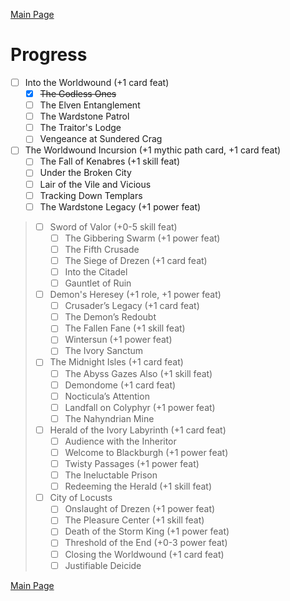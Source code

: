 [Main Page](main.md#wrath-of-the-righteous)

# Progress

* [ ] Into the Worldwound (+1 card feat)
  * [x] ~~The Godless Ones~~
  * [ ] The Elven Entanglement
  * [ ] The Wardstone Patrol
  * [ ] The Traitor's Lodge
  * [ ] Vengeance at Sundered Crag
* [ ] The Worldwound Incursion (+1 mythic path card, +1 card feat)
  * [ ] The Fall of Kenabres (+1 skill feat)
  * [ ] Under the Broken City
  * [ ] Lair of the Vile and Vicious
  * [ ] Tracking Down Templars
  * [ ] The Wardstone Legacy (+1 power feat)
> * [ ] Sword of Valor (+0-5 skill feat)
>   * [ ] The Gibbering Swarm (+1 power feat)
>   * [ ] The Fifth Crusade
>   * [ ] The Siege of Drezen (+1 card feat)
>   * [ ] Into the Citadel
>   * [ ] Gauntlet of Ruin
> * [ ] Demon's Heresey (+1 role, +1 power feat)
>   * [ ] Crusader’s Legacy (+1 card feat)
>   * [ ] The Demon’s Redoubt
>   * [ ] The Fallen Fane (+1 skill feat)
>   * [ ] Wintersun (+1 power feat)
>   * [ ] The Ivory Sanctum
> * [ ] The Midnight Isles (+1 card feat)
>   * [ ] The Abyss Gazes Also (+1 skill feat)
>   * [ ] Demondome (+1 card feat)
>   * [ ] Nocticula’s Attention
>   * [ ] Landfall on Colyphyr (+1 power feat)
>   * [ ] The Nahyndrian Mine
> * [ ] Herald of the Ivory Labyrinth (+1 card feat)
>   * [ ] Audience with the Inheritor
>   * [ ] Welcome to Blackburgh (+1 power feat)
>   * [ ] Twisty Passages (+1 power feat)
>   * [ ] The Ineluctable Prison
>   * [ ] Redeeming the Herald (+1 skill feat)
> * [ ] City of Locusts
>   * [ ] Onslaught of Drezen (+1 power feat)
>   * [ ] The Pleasure Center (+1 skill feat)
>   * [ ] Death of the Storm King (+1 power feat)
>   * [ ] Threshold of the End (+0-3 power feat)
>   * [ ] Closing the Worldwound (+1 card feat)
>   * [ ] Justifiable Deicide

[Main Page](main.md#wrath-of-the-righteous)
